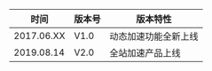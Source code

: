 | 时间       | 版本号 | 版本特性             |
| ---------- | ------ | -------------------- |
| 2017.06.XX | V1.0   | 动态加速功能全新上线 |
| 2019.08.14 | V2.0   | 全站加速产品上线     |

